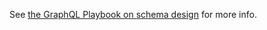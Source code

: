 See [the GraphQL Playbook on schema design](https://github.com/artsy/README/blob/43c400d81ff9fee7276c3dd934de26b985da362f/playbooks/graphql-schema-design.md) for more info.
